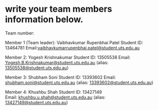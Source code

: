 # write your team members information below.

Team number: 

Member 1 (Team leader): Vaibhavkumar Rupenbhai Patel
Student ID: 13464781
Email:vaibhavkumarrupenbhai.patel@student.uts.edu.au


Member 2: Yogesh Krishnakumar
Student ID: 13505538
Email: Yogesh.B.Krishnakumar@student.uts.edu.au (alias: 13505538@student.uts.edu.au)

Member 3: Shubham Soni
Student ID: 13393602
Email: shubham.soni@student.uts.edu.au (alias: 13393602@student.uts.edu.au)


Member 4: Khushbu Shah
Student ID: 13427149  
Email: khushbu.u.shah@student.uts.edu.au (alias: 13427149@student.uts.edu.au) 

